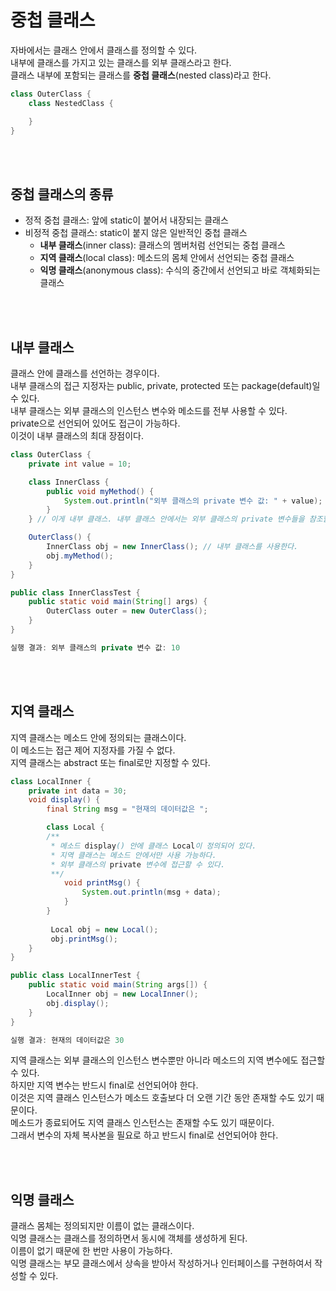 # 중첩 클래스
자바에서는 클래스 안에서 클래스를 정의할 수 있다.  
내부에 클래스를 가지고 있는 클래스를 외부 클래스라고 한다.  
클래스 내부에 포함되는 클래스를 **중첩 클래스**(nested class)라고 한다.

```java
class OuterClass {
    class NestedClass {

    }
}
```

<br><br>

## 중첩 클래스의 종류
- 정적 중첩 클래스: 앞에 static이 붙어서 내장되는 클래스
- 비정적 중첩 클래스: static이 붙지 않은 일반적인 중첩 클래스
    - **내부 클래스**(inner class): 클래스의 멤버처럼 선언되는 중첩 클래스
    - **지역 클래스**(local class): 메소드의 몸체 안에서 선언되는 중첩 클래스
    - **익명 클래스**(anonymous class): 수식의 중간에서 선언되고 바로 객체화되는 클래스

<br><br>

## 내부 클래스
클래스 안에 클래스를 선언하는 경우이다.  
내부 클래스의 접근 지정자는 public, private, protected 또는 package(default)일 수 있다.  
내부 클래스는 외부 클래스의 인스턴스 변수와 메소드를 전부 사용할 수 있다.  
private으로 선언되어 있어도 접근이 가능하다.  
이것이 내부 클래스의 최대 장점이다.

```java
class OuterClass {
    private int value = 10;

    class InnerClass {
        public void myMethod() {
            System.out.println("외부 클래스의 private 변수 값: " + value);
        }
    } // 이게 내부 클래스. 내부 클래스 안에서는 외부 클래스의 private 변수들을 참조할 수 있다.

    OuterClass() {
        InnerClass obj = new InnerClass(); // 내부 클래스를 사용한다.
        obj.myMethod();
    }
}

public class InnerClassTest {
    public static void main(String[] args) {
        OuterClass outer = new OuterClass();
    }
}

실행 결과: 외부 클래스의 private 변수 값: 10
```

<br><br>

## 지역 클래스
지역 클래스는 메소드 안에 정의되는 클래스이다.  
이 메소드는 접근 제어 지정자를 가질 수 없다.  
지역 클래스는 abstract 또는 final로만 지정할 수 있다.

```java
class LocalInner {
    private int data = 30;
    void display() {
        final String msg = "현재의 데이터값은 ";

        class Local {
        /**
         * 메소드 display() 안에 클래스 Local이 정의되어 있다.
         * 지역 클래스는 메소드 안에서만 사용 가능하다.
         * 외부 클래스의 private 변수에 접근할 수 있다.
         **/
            void printMsg() {
                System.out.println(msg + data);
            }
        }
        
         Local obj = new Local();
         obj.printMsg();
    }
}

public class LocalInnerTest {
    public static void main(String args[]) {
        LocalInner obj = new LocalInner();
        obj.display();
    }
}

실행 결과: 현재의 데이터값은 30
```

지역 클래스는 외부 클래스의 인스턴스 변수뿐만 아니라 메소드의 지역 변수에도 접근할 수 있다.  
하지만 지역 변수는 반드시 final로 선언되어야 한다.  
이것은 지역 클래스 인스턴스가 메소드 호출보다 더 오랜 기간 동안 존재할 수도 있기 때문이다.  
메소드가 종료되어도 지역 클래스 인스턴스는 존재할 수도 있기 때문이다.  
그래서 변수의 자체 복사본을 필요로 하고 반드시 final로 선언되어야 한다.

<br><br>

## 익명 클래스
클래스 몸체는 정의되지만 이름이 없는 클래스이다.  
익명 클래스는 클래스를 정의하면서 동시에 객체를 생성하게 된다.  
이름이 없기 때문에 한 번만 사용이 가능하다.  
익명 클래스는 부모 클래스에서 상속을 받아서 작성하거나 인터페이스를 구현하여서 작성할 수 있다.
